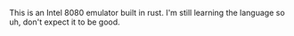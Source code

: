 This is an Intel 8080 emulator built in rust. I'm still learning the language so uh, don't expect it to be good.
